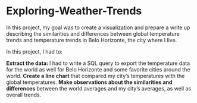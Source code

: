 # Exploring-Weather-Trends

In this project, my goal was to create a visualization and prepare a write up describing the similarities and differences between global temperature trends and temperature trends in Belo Horizonte, the city where I live.
    
In this project, I had to:

<b> Extract the data: </b> I had to write a SQL query to export the temperature data for the world as well for Belo Horizonte and some favorite cities around the world.
<b> Create a line chart </b> that compared my city’s temperatures with the global temperatures.
<b> Make observations about the similarities and differences </b> between the world averages and my city’s averages, as well as overall trends. 
